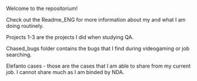 Welcome to the repositorium!

Check out the Readme_ENG for more information about my and what I am doing routinely.

Projects 1-3 are the projects I did when studying QA.

Chased_bugs folder contains the bugs that I find during videogaming or job searching.

Elefanto cases - those are the cases that I am able to share from my current job. I cannot share much as I am binded by NDA.
